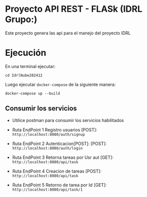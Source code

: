 # Proyecto API REST - FLASk (IDRL Grupo:)
Este proyecto genera las api para el manejo del proyecto IDRL


# Ejecución

En una terminal ejecutar:

`cd IdrlNube202412`

Luego ejecutar `docker-compose` de la siguiente manera:

`docker-compose up --build`

## Consumir los servicios
* Utilice postman para consumir los servicios habilitados

* Ruta EndPoint 1 Registro usuarios [POST]:         ```http://localhost:8080/auth/signup```
* Ruta EndPoint 2 Autenticacion[POST]: [POST]:      ```http://localhost:8080/auth/login```
* Ruta EndPoint 3 Retorna tareas por Usr aut [GET]: ```http://localhost:8080/api/task```
* Ruta EndPoint 4 Creacion de tareas [POST]:        ```http://localhost:8080/api/task```
* Ruta EndPoint 5 Retorno de tarea por Id [GET]:    ```http://localhost:8080/api/task/1```
